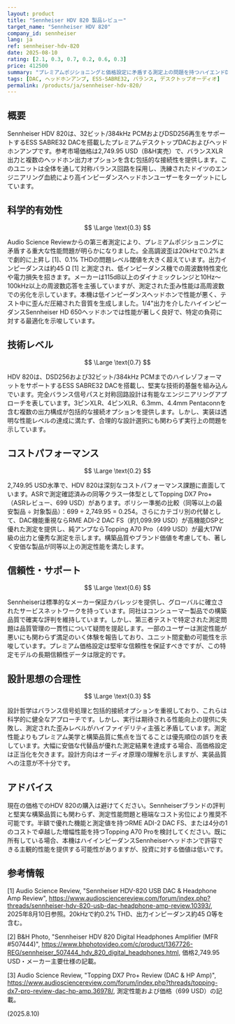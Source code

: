 ```yaml
---
layout: product
title: "Sennheiser HDV 820 製品レビュー"
target_name: "Sennheiser HDV 820"
company_id: sennheiser
lang: ja
ref: sennheiser-hdv-820
date: 2025-08-10
rating: [2.1, 0.3, 0.7, 0.2, 0.6, 0.3]
price: 412500
summary: "プレミアムポジショニングと価格設定に矛盾する測定上の問題を持つハイエンドDAC/ヘッドホンアンプ。"
tags: [DAC, ヘッドホンアンプ, ESS-SABRE32, バランス, デスクトップオーディオ]
permalink: /products/ja/sennheiser-hdv-820/
---
```


## 概要

Sennheiser HDV 820は、32ビット/384kHz PCMおよびDSD256再生をサポートするESS SABRE32 DACを搭載したプレミアムデスクトップDACおよびヘッドホンアンプです。参考市場価格は2,749.95 USD（B&H実売）で、バランスXLR出力と複数のヘッドホン出力オプションを含む包括的な接続性を提供します。このユニットは全体を通して対称バランス回路を採用し、洗練されたドイツのエンジニアリング血統により高インピーダンスヘッドホンユーザーをターゲットにしています。

## 科学的有効性

$$ \Large \text{0.3} $$

Audio Science Reviewからの第三者測定により、プレミアムポジショニングに矛盾する重大な性能問題が明らかになりました。全高調波歪は20kHzで0.2%まで劇的に上昇し [1]、0.1% THDの問題レベル閾値を大きく超えています。出力インピーダンスは約45 Ω [1] と測定され、低インピーダンス機での周波数特性変化や電力損失を招きます。メーカーは115dB以上のダイナミックレンジと10Hz〜100kHz以上の周波数応答を主張していますが、測定された歪み性能は高周波数での劣化を示しています。本機は低インピーダンスヘッドホンで性能が悪く、テスト中に歪んだ圧縮された音質を生成しました。1/4"出力を介したハイインピーダンスSennheiser HD 650ヘッドホンでは性能が著しく良好で、特定の負荷に対する最適化を示唆しています。

## 技術レベル

$$ \Large \text{0.7} $$

HDV 820は、DSD256および32ビット/384kHz PCMまでのハイレゾフォーマットをサポートするESS SABRE32 DACを搭載し、堅実な技術的基盤を組み込んでいます。完全バランス信号パスと対称回路設計は有能なエンジニアリングアプローチを表しています。3ピンXLR、4ピンXLR、6.3mm、4.4mm Pentaconnを含む複数の出力構成が包括的な接続オプションを提供します。しかし、実装は透明な性能レベルの達成に満たず、合理的な設計選択にも関わらず実行上の問題を示しています。

## コストパフォーマンス

$$ \Large \text{0.2} $$

2,749.95 USD水準で、HDV 820は深刻なコストパフォーマンス課題に直面しています。ASRで測定確認済みの同等クラス一体型としてTopping DX7 Pro+（ASRレビュー、699 USD）があります。ポリシー準拠の比較（同等以上の最安製品 ÷ 対象製品）：699 ÷ 2,749.95 = 0.254。さらにカテゴリ別の代替として、DAC機能重視ならRME ADI-2 DAC FS（約1,099.99 USD）が高機能DSPと優れた測定を提供し、純アンプならTopping A70 Pro（499 USD）が最大17W級の出力と優秀な測定を示します。構築品質やブランド価値を考慮しても、著しく安価な製品が同等以上の測定性能を満たします。

## 信頼性・サポート

$$ \Large \text{0.6} $$

Sennheiserは標準的なメーカー保証カバレッジを提供し、グローバルに確立されたサービスネットワークを持っています。同社はコンシューマー製品での構築品質で確実な評判を維持しています。しかし、第三者テストで特定された測定問題は品質管理の一貫性について疑問を提起します。一部のユーザーは測定性能が悪いにも関わらず満足のいく体験を報告しており、ユニット間変動の可能性を示唆しています。プレミアム価格設定は堅牢な信頼性を保証すべきですが、この特定モデルの長期信頼性データは限定的です。

## 設計思想の合理性

$$ \Large \text{0.3} $$

設計哲学はバランス信号処理と包括的接続オプションを重視しており、これらは科学的に健全なアプローチです。しかし、実行は期待される性能向上の提供に失敗し、測定された歪みレベルがハイファイデリティ主張と矛盾しています。測定性能よりもプレミアム美学と構築品質に焦点を当てることは優先順位の誤りを表しています。大幅に安価な代替品が優れた測定結果を達成する場合、高価格設定は正当化を欠きます。設計方向はオーディオ原理の理解を示しますが、実装品質への注意が不十分です。

## アドバイス

現在の価格でのHDV 820の購入は避けてください。Sennheiserブランドの評判と堅実な構築品質にも関わらず、測定性能問題と極端なコスト劣位により推奨不可能です。半額で優れた機能と測定値を持つRME ADI-2 DAC FS、または4分の1のコストで卓越した増幅性能を持つTopping A70 Proを検討してください。既に所有している場合、本機はハイインピーダンスSennheiserヘッドホンで許容できる主観的性能を提供する可能性がありますが、投資に対する価値は低いです。

## 参考情報

[1] Audio Science Review, "Sennheiser HDV-820 USB DAC & Headphone Amp Review", https://www.audiosciencereview.com/forum/index.php?threads/sennheiser-hdv-820-usb-dac-headphone-amp-review.10393/, 2025年8月10日参照。20kHzで約0.2% THD、出力インピーダンス約45 Ω等を含む。

[2] B&H Photo, "Sennheiser HDV 820 Digital Headphones Amplifier (MFR #507444)", https://www.bhphotovideo.com/c/product/1367726-REG/sennheiser_507444_hdv_820_digital_headphones.html, 価格2,749.95 USD・メーカー主要仕様の記載。

[3] Audio Science Review, "Topping DX7 Pro+ Review (DAC & HP Amp)", https://www.audiosciencereview.com/forum/index.php?threads/topping-dx7-pro-review-dac-hp-amp.36978/, 測定性能および価格（699 USD）の記載。

(2025.8.10)